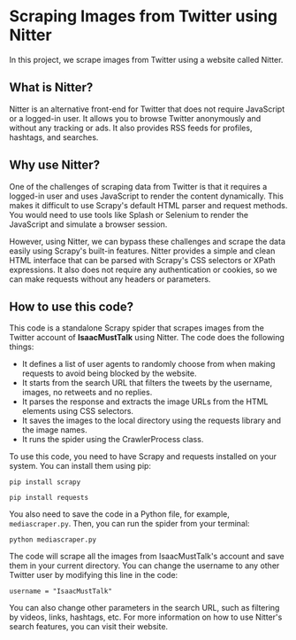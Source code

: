 # Scraping Images from Twitter using Nitter

In this project, we scrape images from Twitter using a website called Nitter.

## What is Nitter?

Nitter is an alternative front-end for Twitter that does not require JavaScript or a logged-in user. It allows you to browse Twitter anonymously and without any tracking or ads. It also provides RSS feeds for profiles, hashtags, and searches.

## Why use Nitter?

One of the challenges of scraping data from Twitter is that it requires a logged-in user and uses JavaScript to render the content dynamically. This makes it difficult to use Scrapy's default HTML parser and request methods. You would need to use tools like Splash or Selenium to render the JavaScript and simulate a browser session.

However, using Nitter, we can bypass these challenges and scrape the data easily using Scrapy's built-in features. Nitter provides a simple and clean HTML interface that can be parsed with Scrapy's CSS selectors or XPath expressions. It also does not require any authentication or cookies, so we can make requests without any headers or parameters.

## How to use this code?

This code is a standalone Scrapy spider that scrapes images from the Twitter account of **IsaacMustTalk** using Nitter. The code does the following things:

- It defines a list of user agents to randomly choose from when making requests to avoid being blocked by the website.
- It starts from the search URL that filters the tweets by the username, images, no retweets and no replies.
- It parses the response and extracts the image URLs from the HTML elements using CSS selectors.
- It saves the images to the local directory using the requests library and the image names.
- It runs the spider using the CrawlerProcess class.

To use this code, you need to have Scrapy and requests installed on your system. You can install them using pip:

`pip install scrapy`

`pip install requests`

You also need to save the code in a Python file, for example, `mediascraper.py`. Then, you can run the spider from your terminal:

`python mediascraper.py`

The code will scrape all the images from IsaacMustTalk's account and save them in your current directory. You can change the username to any other Twitter user by modifying this line in the code:

`username = "IsaacMustTalk"`

You can also change other parameters in the search URL, such as filtering by videos, links, hashtags, etc. For more information on how to use Nitter's search features, you can visit their website.
